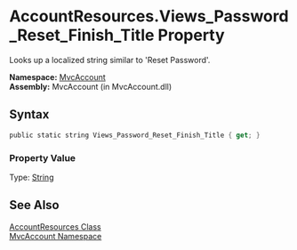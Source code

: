 AccountResources.Views_Password_Reset_Finish_Title Property
===========================================================
Looks up a localized string similar to 'Reset Password'.

**Namespace:** [MvcAccount][1]  
**Assembly:** MvcAccount (in MvcAccount.dll)

Syntax
------

```csharp
public static string Views_Password_Reset_Finish_Title { get; }
```

### Property Value
Type: [String][2]

See Also
--------
[AccountResources Class][3]  
[MvcAccount Namespace][1]  

[1]: ../README.md
[2]: http://msdn2.microsoft.com/en-us/library/s1wwdcbf
[3]: README.md